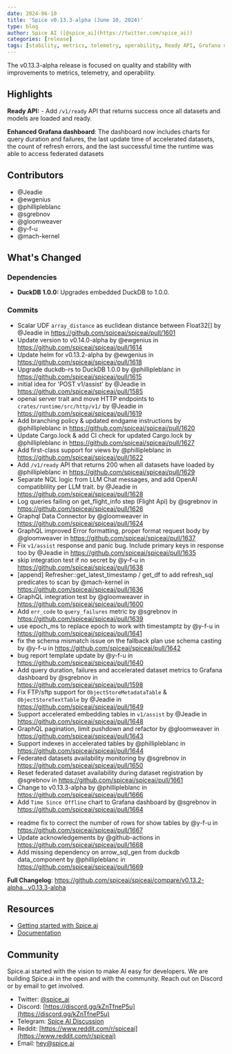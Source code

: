 ```yaml
---
date: 2024-06-10
title: 'Spice v0.13.3-alpha (June 10, 2024)'
type: blog
author: Spice AI ([@spice_ai](https://twitter.com/spice_ai))
categories: [release]
tags: [stability, metrics, telemetry, operability, Ready API, Grafana dashboard, query duration, refresh errors, federated datasets]
---
```


The v0.13.3-alpha release is focused on quality and stability with improvements to metrics, telemetry, and operability.

## Highlights

**Ready API:** - Add `/v1/ready` API that returns success once all datasets and models are loaded and ready.

**Enhanced Grafana dashboard**: The dashboard now includes charts for query duration and failures, the last update time of accelerated datasets, the count of refresh errors, and the last successful time the runtime was able to access federated datasets

## Contributors

- @Jeadie
- @ewgenius
- @phillipleblanc
- @sgrebnov
- @gloomweaver
- @y-f-u
- @mach-kernel

## What's Changed

### Dependencies

- **DuckDB 1.0.0:** Upgrades embedded DuckDB to 1.0.0.

### Commits

- Scalar UDF `array_distance` as euclidean distance between Float32[] by @Jeadie in https://github.com/spiceai/spiceai/pull/1601
- Update version to v0.14.0-alpha by @ewgenius in https://github.com/spiceai/spiceai/pull/1614
- Update helm for v0.13.2-alpha by @ewgenius in https://github.com/spiceai/spiceai/pull/1618
- Upgrade duckdb-rs to DuckDB 1.0.0 by @phillipleblanc in https://github.com/spiceai/spiceai/pull/1615
- initial idea for 'POST v1/assist' by @Jeadie in https://github.com/spiceai/spiceai/pull/1585
- openai server trait and move HTTP endpoints to `crates/runtime/src/http/v1/` by @Jeadie in https://github.com/spiceai/spiceai/pull/1619
- Add branching policy & updated endgame instructions by @phillipleblanc in https://github.com/spiceai/spiceai/pull/1620
- Update Cargo.lock & add CI check for updated Cargo.lock by @phillipleblanc in https://github.com/spiceai/spiceai/pull/1627
- Add first-class support for views by @phillipleblanc in https://github.com/spiceai/spiceai/pull/1622
- Add `/v1/ready` API that returns 200 when all datasets have loaded by @phillipleblanc in https://github.com/spiceai/spiceai/pull/1629
- Separate NQL logic from LLM Chat messages, and add OpenAI compatiblility per LLM trait. by @Jeadie in https://github.com/spiceai/spiceai/pull/1628
- Log queries failing on get_flight_info step (Flight Api) by @sgrebnov in https://github.com/spiceai/spiceai/pull/1626
- Graphql Data Connector by @gloomweaver in https://github.com/spiceai/spiceai/pull/1624
- GraphQL improved Error formatting, proper format request body by @gloomweaver in https://github.com/spiceai/spiceai/pull/1637
- Fix `v1/assist` response and panic bug. Include primary keys in response too by @Jeadie in https://github.com/spiceai/spiceai/pull/1635
- skip integration test if no secret by @y-f-u in https://github.com/spiceai/spiceai/pull/1638
- [append] Refresher::get_latest_timestamp / get_df to add refresh_sql predicates to scan by @mach-kernel in https://github.com/spiceai/spiceai/pull/1636
- GraphQL integration test by @gloomweaver in https://github.com/spiceai/spiceai/pull/1600
- Add `err_code` to `query_failures` metric by @sgrebnov in https://github.com/spiceai/spiceai/pull/1639
- use epoch_ms to replace epoch to work with timestamptz by @y-f-u in https://github.com/spiceai/spiceai/pull/1641
- fix the schema mismatch issue on the fallback plan use schema casting by @y-f-u in https://github.com/spiceai/spiceai/pull/1642
- bug report template update by @y-f-u in https://github.com/spiceai/spiceai/pull/1640
- Add query duration, failures and accelerated dataset metrics to Grafana dashboard by @sgrebnov in https://github.com/spiceai/spiceai/pull/1598
- Fix FTP/sftp support for `ObjectStoreMetadataTable` & `ObjectStoreTextTable` by @Jeadie in https://github.com/spiceai/spiceai/pull/1649
- Support accelerated embedding tables in `v1/assist` by @Jeadie in https://github.com/spiceai/spiceai/pull/1648
- GraphQL pagination, limit pushdown and refactor by @gloomweaver in https://github.com/spiceai/spiceai/pull/1643
- Support indexes in accelerated tables by @phillipleblanc in https://github.com/spiceai/spiceai/pull/1644
- Federated datasets availability monitoring by @sgrebnov in https://github.com/spiceai/spiceai/pull/1650
- Reset federated dataset availability during dataset registration by @sgrebnov in https://github.com/spiceai/spiceai/pull/1661
- Change to v0.13.3-alpha by @phillipleblanc in https://github.com/spiceai/spiceai/pull/1666
- Add `Time Since Offline` chart  to Grafana dashboard by @sgrebnov in https://github.com/spiceai/spiceai/pull/1664
* readme fix to correct the number of rows for show tables by @y-f-u in https://github.com/spiceai/spiceai/pull/1667
* Update acknowledgements by @github-actions in https://github.com/spiceai/spiceai/pull/1668
* Add missing dependency on arrow_sql_gen from duckdb data_component by @phillipleblanc in https://github.com/spiceai/spiceai/pull/1669

**Full Changelog**: https://github.com/spiceai/spiceai/compare/v0.13.2-alpha...v0.13.3-alpha

## Resources

- [Getting started with Spice.ai](https://docs.spiceai.org/getting-started/)
- [Documentation](https://docs.spiceai.org/)

## Community

Spice.ai started with the vision to make AI easy for developers. We are building Spice.ai in the open and with the community. Reach out on Discord or by email to get involved.

- Twitter: [@spice_ai](https://twitter.com/spice_ai)
- Discord: [https://discord.gg/kZnTfneP5u](https://discord.gg/kZnTfneP5u)
- Telegram: [Spice AI Discussion](https://t.me/spiceaichat)
- Reddit: [https://www.reddit.com/r/spiceai](https://www.reddit.com/r/spiceai)
- Email: [hey@spice.ai](mailto:hey@spice.ai)
